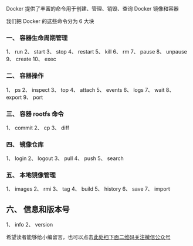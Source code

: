 Docker 提供了丰富的命令用于创建、管理、销毁、查询 Docker 镜像和容器

我们把 Docker 的这些命令分为 6 大块

### 一、 容器生命周期管理 ###

1、  run
2、  start
3、  stop
4、  restart
5、  kill
6、  rm
7、  pause
8、  unpause
9、  create
10、 exec

### 二、 容器操作 ###

1、  ps
2、  inspect
3、  top
4、  attach
5、  events
6、  logs
7、  wait
8、  export
9、  port

### 三、 容器 rootfs 命令 ###

1、  commit
2、  cp
3、  diff

### 四、 镜像仓库 ###

1、  login
2、  logout
3、  pull
4、  push
5、  search

### 五、 本地镜像管理 ###

1、  images
2、  rmi
3、  tag
4、  build
5、  history
6、  save
7、  import

## 六、 信息和版本号 ##

1、  info
2、  version


希望读者能够给小编留言，也可以点击[此处扫下面二维码关注微信公众号](https://www.ycbbs.vip/?p=28 "此处扫下面二维码关注微信公众号")